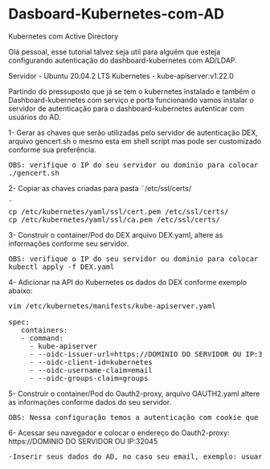 # Dasboard-Kubernetes-com-AD
Kubernetes com Active Directory

Olá pessoal, esse tutorial talvez seja util para alguém que esteja configurando autenticação do dashboard-kubernetes com AD/LDAP.

Servidor - Ubuntu 20.04.2 LTS
Kubernetes - kube-apiserver:v1.22.0


Partindo do pressuposto que já se tem o kubernetes instalado e também o Dashboard-kubernetes com serviço e porta funcionando vamos instalar o servidor de autenticação para o dashboard-kubernetes autenticar com usuários do AD.

1- Gerar as chaves que serão utilizadas pelo servidor de autenticação DEX, arquivo gencert.sh o mesmo esta em shell script mas pode ser customizado conforme sua preferência.
<pre>
OBS: verifique o IP do seu servidor ou dominio para colocar no script
./gencert.sh
</pre>

2- Copiar as chaves criadas para pasta ¨/etc/ssl/certs/
<pre>¨
cp /etc/kubernetes/yaml/ssl/cert.pem /etc/ssl/certs/
cp /etc/kubernetes/yaml/ssl/ca.pem /etc/ssl/certs/
</pre>

3- Construir o container/Pod do DEX arquivo DEX.yaml, altere as informações conforme seu servidor.
<pre>
OBS: verifique o IP do seu servidor ou dominio para colocar no arquivo DEX.yaml assim como os dados de acesso do Active Directory
kubectl apply -f DEX.yaml
</pre>

4- Adicionar na API do Kubernetes os dados do DEX conforme exemplo abaixo:
<pre>
vim /etc/kubernetes/manifests/kube-apiserver.yaml

spec:
   containers:
   - command:
     - kube-apiserver
     - --oidc-issuer-url=https://DOMINIO DO SERVIDOR OU IP:32001
     - --oidc-client-id=kubernetes
     - --oidc-username-claim=email
     - --oidc-groups-claim=groups
</pre>

5- Construir o container/Pod do Oauth2-proxy, arquivo OAUTH2.yaml altere as informações conforme dados do seu servidor.
<pre>
OBS: Nessa configuração temos a autenticação com cookie que pode ser alterado o tempo de atualização e também o tempo de vida do mesmo, altere conforme sua preferência.
</pre>

6- Acessar seu navegador e colocar o endereço do Oauth2-proxy: https://DOMINIO DO SERVIDOR OU IP:32045
<pre>
-Inserir seus dados do AD, no caso seu email, exemplo: usuario@ad.empresa.br e senha.
</pre>
